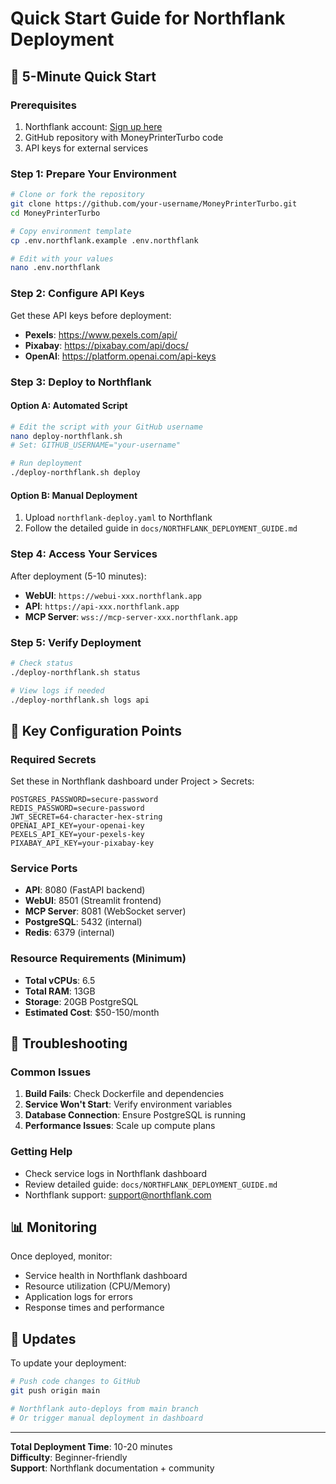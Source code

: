 # Quick Start Guide for Northflank Deployment

## 🚀 5-Minute Quick Start

### Prerequisites
1. Northflank account: [Sign up here](https://northflank.com)
2. GitHub repository with MoneyPrinterTurbo code
3. API keys for external services

### Step 1: Prepare Your Environment
```bash
# Clone or fork the repository
git clone https://github.com/your-username/MoneyPrinterTurbo.git
cd MoneyPrinterTurbo

# Copy environment template
cp .env.northflank.example .env.northflank

# Edit with your values
nano .env.northflank
```

### Step 2: Configure API Keys
Get these API keys before deployment:
- **Pexels**: https://www.pexels.com/api/
- **Pixabay**: https://pixabay.com/api/docs/
- **OpenAI**: https://platform.openai.com/api-keys

### Step 3: Deploy to Northflank

#### Option A: Automated Script
```bash
# Edit the script with your GitHub username
nano deploy-northflank.sh
# Set: GITHUB_USERNAME="your-username"

# Run deployment
./deploy-northflank.sh deploy
```

#### Option B: Manual Deployment
1. Upload `northflank-deploy.yaml` to Northflank
2. Follow the detailed guide in `docs/NORTHFLANK_DEPLOYMENT_GUIDE.md`

### Step 4: Access Your Services
After deployment (5-10 minutes):
- **WebUI**: `https://webui-xxx.northflank.app`
- **API**: `https://api-xxx.northflank.app`
- **MCP Server**: `wss://mcp-server-xxx.northflank.app`

### Step 5: Verify Deployment
```bash
# Check status
./deploy-northflank.sh status

# View logs if needed
./deploy-northflank.sh logs api
```

## 🔧 Key Configuration Points

### Required Secrets
Set these in Northflank dashboard under Project > Secrets:
```
POSTGRES_PASSWORD=secure-password
REDIS_PASSWORD=secure-password
JWT_SECRET=64-character-hex-string
OPENAI_API_KEY=your-openai-key
PEXELS_API_KEY=your-pexels-key
PIXABAY_API_KEY=your-pixabay-key
```

### Service Ports
- **API**: 8080 (FastAPI backend)
- **WebUI**: 8501 (Streamlit frontend)
- **MCP Server**: 8081 (WebSocket server)
- **PostgreSQL**: 5432 (internal)
- **Redis**: 6379 (internal)

### Resource Requirements (Minimum)
- **Total vCPUs**: 6.5
- **Total RAM**: 13GB
- **Storage**: 20GB PostgreSQL
- **Estimated Cost**: $50-150/month

## 🛟 Troubleshooting

### Common Issues
1. **Build Fails**: Check Dockerfile and dependencies
2. **Service Won't Start**: Verify environment variables
3. **Database Connection**: Ensure PostgreSQL is running
4. **Performance Issues**: Scale up compute plans

### Getting Help
- Check service logs in Northflank dashboard
- Review detailed guide: `docs/NORTHFLANK_DEPLOYMENT_GUIDE.md`
- Northflank support: support@northflank.com

## 📊 Monitoring
Once deployed, monitor:
- Service health in Northflank dashboard
- Resource utilization (CPU/Memory)
- Application logs for errors
- Response times and performance

## 🔄 Updates
To update your deployment:
```bash
# Push code changes to GitHub
git push origin main

# Northflank auto-deploys from main branch
# Or trigger manual deployment in dashboard
```

---

**Total Deployment Time**: 10-20 minutes  
**Difficulty**: Beginner-friendly  
**Support**: Northflank documentation + community
